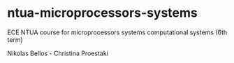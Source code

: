 # ntua-microprocessors-systems
ECE NTUA course for microprocessors systems computational systems (6th term)

Nikolas Bellos - Christina Proestaki
